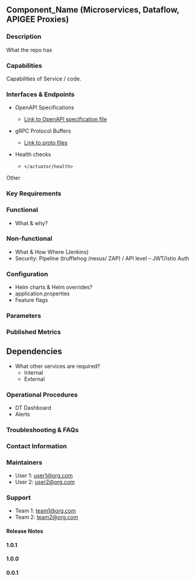 ## Component_Name (Microservices, Dataflow, APIGEE Proxies)

### Description
What the repo has

### Capabilities
Capabilities of Service / code.

### Interfaces & Endpoints

* OpenAPI Specifications

  * [Link to OpenAPI specification file](README_TEMPLATE.md)

* gRPC Protocol Buffers

  * [Link to proto files](README_TEMPLATE.md)

* Health checks
  * ``` </actuator/health> ```

Other

### Key Requirements

### Functional

* What & why?


### Non-functional

* What & How Where (Jenkins)
* Security: Pipeline (trufflehog /nexus/ ZAP) / API level – JWT/Istio Auth


### Configuration

* Helm charts & Helm overrides?
* application.properties
* Feature flags

### Parameters

### Published Metrics

## Dependencies

* What other services are required?
  * Internal
  * External


### Operational Procedures

* DT Dashboard
* Alerts

### Troubleshooting & FAQs

### Contact Information

### Maintainers

* User 1: <user1@org.com>
* User 2: <user2@org.com>

### Support

* Team 1: <team1@org.com>
* Team 2: <team2@org.com>

#### Release Notes

#### 1.0.1

#### 1.0.0

#### 0.0.1
